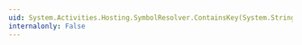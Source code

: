 ```yaml
---
uid: System.Activities.Hosting.SymbolResolver.ContainsKey(System.String)
internalonly: False
---
```

